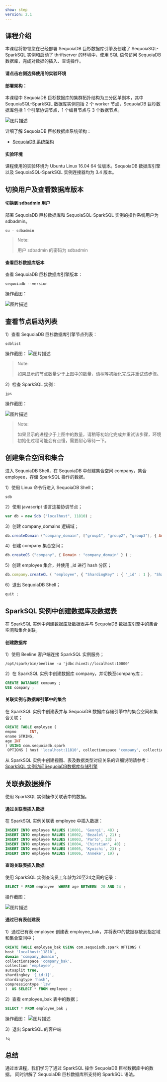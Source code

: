 ```yaml
---
show: step
version: 2.1
---
```


## 课程介绍

本课程将带领您在已经部署 SequoiaDB 巨杉数据库引擎及创建了 SequoiaSQL-SparkSQL 实例和启动了 thriftserver 的环境中，使用 SQL 语句访问 SequoiaDB 数据库，完成对数据的插入、查询操作。

#### 请点击右侧选择使用的实验环境

#### 部署架构：
本课程中 SequoiaDB 巨杉数据库的集群拓扑结构为三分区单副本，其中SequoiaSQL-SparkSQL 数据库实例包括 2 个 worker 节点，SequoiaDB 巨杉数据库包括 1 个引擎协调节点，1 个编目节点与 3 个数据节点。

![图片描述](https://doc.shiyanlou.com/courses/1543/1207281/f94f233be5f5d42622a2f29ec0c30c1f)

详细了解 SequoiaDB 巨杉数据库系统架构：
* [SequoiaDB 系统架构](http://doc.sequoiadb.com/cn/sequoiadb-cat_id-1519649201-edition_id-0)

#### 实验环境
课程使用的实验环境为 Ubuntu Linux 16.04 64 位版本。SequoiaDB 数据库引擎以及 SequoiaSQL-SparkSQL 实例连接器均为 3.4 版本。

## 切换用户及查看数据库版本

#### 切换到 sdbadmin 用户

部署 SequoiaDB 巨杉数据库和 SequoiaSQL-SparkSQL 实例的操作系统用户为 sdbadmin。
```shell
su - sdbadmin
```
>Note:
>
>用户 sdbadmin 的密码为 sdbadmin

#### 查看巨杉数据库版本

查看 SequoiaDB 巨杉数据库引擎版本：

```shell
sequoiadb --version
```

操作截图：

![图片描述](https://doc.shiyanlou.com/courses/1543/1207281/1d1b4057ef81bc03b825926d3071183a)

## 查看节点启动列表

1）查看 SequoiaDB 巨杉数据库引擎节点列表：

```shell
sdblist 
```

操作截图：
![图片描述](https://doc.shiyanlou.com/courses/1543/1207281/3ebdc835c21b5685d858918d25a9f372)

>Note:
>
>如果显示的节点数量少于上图中的数量，请稍等初始化完成并重试该步骤。

2）检查 SparkSQL 实例：
```shell
jps
```

操作截图：

![图片描述](https://doc.shiyanlou.com/courses/1543/1207281/60bec1c6ff23d6286e25bd7a23372086-0)

>Note:
>
>如果显示的进程少于上图中的数量，请稍等初始化完成并重试该步骤，环境初始化过程可能会有点慢，需要耐心等待一下。

## 创建集合空间和集合

进入 SequoiaDB Shell，在 SequoiaDB 中创建集合空间 company，集合 employee，存储 SparkSQL 操作的数据。

1）使用 Linux 命令行进入 SequoiaDB Shell；
```shell
sdb
```

2）使用 javascript 语言连接协调节点；
```javascript
var db = new Sdb ("localhost", 11810) ;
```

3）创建 company_domains 逻辑域；

```javascript
db.createDomain ("company_domain", ["group1", "group2", "group3"], { AutoSplit : true } ) ;
```

4）创建 company 集合空间；
```javascript
db.createCS ("company", { Domain : "company_domain" } ) ;
```

5）创建 employee 集合，并使用 _id 进行 hash 分区；
```javascript
db.company.createCL ( "employee", { "ShardingKey" : { "_id" : 1 }, "ShardingType" : "hash" , "ReplSize" : -1 , "Compressed" : true , "CompressionType" : "lzw" , "AutoSplit" : true , "EnsureShardingIndex" : false }) ;
```

6）退出 SequoiaDB Shell；
```javascript
quit ;
```

## SparkSQL 实例中创建数据库及数据表
在 SparkSQL 实例中创建数据库及数据表并与 SequoiaDB 数据库引擎中的集合空间和集合关联。

#### 创建数据库

1）使用 Beeline 客户端连接 SparkSQL 实例服务；

```shell
/opt/spark/bin/beeline -u 'jdbc:hive2://localhost:10000'
```

2）在 SparkSQL 实例中创建数据库 company，并切换至company库；

```sql
CREATE DATABASE company ;
USE company ;
```

#### 关联实例与数据库引擎中的集合

在 SparkSQL 实例中创建表并与 SequoiaDB 数据库存储引擎中的集合空间和集合关联；

```sql
CREATE TABLE employee (
empno      INT,
ename STRING,
age INT
) USING com.sequoiadb.spark 
 OPTIONS ( host 'localhost:11810', collectionspace 'company', collection 'employee' ) ;
```

从 SparkSQL 实例中创建视图、表及数据类型对应关系的详细说明请参考：
[SparkSQL 实例访问SequoiaDB数据库存储引擎](http://doc.sequoiadb.com/cn/sequoiadb-cat_id-1432190712-edition_id-304)

## 关联表数据操作
使用 SparkSQL 实例操作关联表中的数据。

#### 通过关联表插入数据
在 SparkSQL 实例关联表 employee 中插入数据：
```sql
INSERT INTO employee VALUES (10001, 'Georgi', 48) ;
INSERT INTO employee VALUES (10002, 'Bezalel', 21) ;
INSERT INTO employee VALUES (10003, 'Parto', 33) ;
INSERT INTO employee VALUES (10004, 'Chirstian', 40) ;
INSERT INTO employee VALUES (10005, 'Kyoichi', 23) ;
INSERT INTO employee VALUES (10006, 'Anneke', 19) ;
```

#### 查询关联表插入数据

使用 SparkSQL 实例查询员工年龄为20至24之间的记录：

```sql
SELECT * FROM employee  WHERE age BETWEEN  20 AND 24 ;
```

操作截图：

![图片描述](https://doc.shiyanlou.com/courses/1543/1207281/90bd7360e38d6af4ada588588f30c58b)


#### 通过已有表创建表
1）通过已有表 employee 创建表 employee_bak，并将表中的数据存放到指定域和集合空间中；
```sql
CREATE TABLE employee_bak USING com.sequoiadb.spark OPTIONS (
host 'localhost:11810',
domain 'company_domain',
collectionspace 'company_bak',
collection 'employee',
autosplit true,
shardingkey '{_id:1}',
shardingtype 'hash',
compressiontype 'lzw'
)  AS SELECT * FROM employee ;
```

2）查看 employee_bak 表中的数据；
```sql
SELECT * FROM employee_bak ;
```

操作截图：
![图片描述](https://doc.shiyanlou.com/courses/1543/1207281/9b2f6201953abb8679f52b5d3e02ffc1)

3）退出 SparkSQL 的客户端
```sql 
!q
```

## 总结

通过本课程，我们学习了通过 SparkSQL 操作 SequoiaDB 巨杉数据库中的数据。 同时讲解了 SequoiaDB 巨杉数据库所支持的 SparkSQL 语法。
                                                                                                                            

